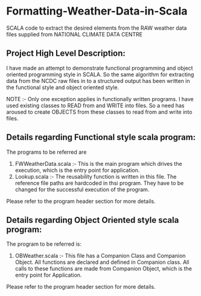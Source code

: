 # Formatting-Weather-Data-in-Scala
SCALA code to extract the desired elements from the RAW weather data files supplied from NATIONAL CLIMATE DATA CENTRE

Project High Level Description:
------------------------------
I have made an attempt to demonstrate functional programming and object oriented programming style in SCALA. So the same algorithm for extracting data from the NCDC raw files in to a structured output has been written in the functional style and object oriented style.

NOTE :- Only one exception applies in functionally written programs. I have used existing classes to READ from and WRITE into files. So a need has aroused to create OBJECTS from these classes to read from and write into files.


Details regarding Functional style scala program:
---------------------------------------------------

The programs to be referred are 
1. FWWeatherData.scala :- This is the main program which drives the execution, which is the entry point for application.
2. Lookup.scala :- The reusability function is written in this file. The reference file paths are hardcoded in thsi program. They have to be changed for the successful execution of the program.

Please refer to the program header section for more details.


Details regarding Object Oriented style scala program:
------------------------------------------------------

The program to be referred is:
1. OBWeather.scala :- This file has a Companion Class and Companion Object. All functions are declared and defined in Companion class.
All calls to these functions are made from Companion Object, which is the entry point for Application.

Please refer to the program header section for more details.
